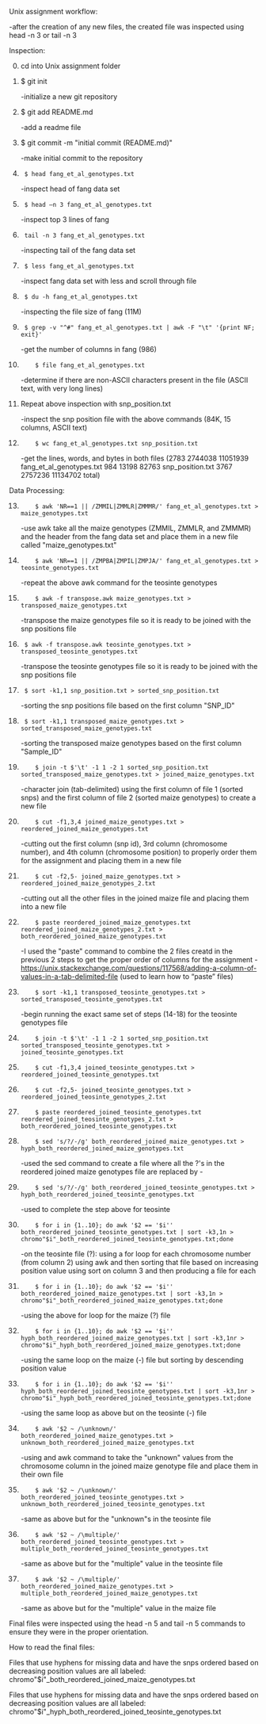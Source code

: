 Unix assignment workflow:

-after the creation of any new files, the created file was inspected using head -n 3 or tail -n 3

Inspection:

0. cd into Unix assignment folder

1. $ git init
	
	-initialize a new git repository

2. $ git add README.md

	-add a readme file

3. $ git commit -m "initial commit (README.md)"

	-make initial commit to the repository

4. 		$ head fang_et_al_genotypes.txt

	-inspect head of fang data set

5. 		$ head –n 3 fang_et_al_genotypes.txt

	-inspect top 3 lines of fang

6. 		tail -n 3 fang_et_al_genotypes.txt

	-inspecting tail of the fang data set
	
7. 		$ less fang_et_al_genotypes.txt

	-inspect fang data set with less and scroll through file

8. 		$ du -h fang_et_al_genotypes.txt

	-inspecting the file size of fang (11M)

9. 		$ grep -v "^#" fang_et_al_genotypes.txt | awk -F "\t" '{print NF; exit}'

	-get the number of columns in fang (986)


10. 		$ file fang_et_al_genotypes.txt

	-determine if there are non-ASCII characters present in the file (ASCII text, with very long lines)

11. Repeat above inspection with snp_position.txt

	-inspect the snp position file with the above commands (84K, 15 columns, ASCII text)


12. 		$ wc fang_et_al_genotypes.txt snp_position.txt

	-get the lines, words, and bytes in both files (2783  2744038 11051939 fang_et_al_genotypes.txt
     984    13198    82763 snp_position.txt
    3767  2757236 11134702 total)

Data Processing:

13. 		$ awk 'NR==1 || /ZMMIL|ZMMLR|ZMMMR/' fang_et_al_genotypes.txt > maize_genotypes.txt

	-use awk take all the maize genotypes (ZMMIL, ZMMLR, and ZMMMR) and the header from the fang data set and place them in a new file called "maize_genotypes.txt"

10. 		$ awk 'NR==1 || /ZMPBA|ZMPIL|ZMPJA/' fang_et_al_genotypes.txt > teosinte_genotypes.txt

	-repeat the above awk command for the teosinte genotypes


11. 		$ awk -f transpose.awk maize_genotypes.txt > transposed_maize_genotypes.txt

	-transpose the maize genotypes file so it is ready to be joined with the snp positions file

12.		 $ awk -f transpose.awk teosinte_genotypes.txt > transposed_teosinte_genotypes.txt

	-transpose the teosinte genotypes file so it is ready to be joined with the snp positions file

13.		 $ sort -k1,1 snp_position.txt > sorted_snp_position.txt

	-sorting the snp positions file based on the first column "SNP_ID"

14.		 $ sort -k1,1 transposed_maize_genotypes.txt > sorted_transposed_maize_genotypes.txt

	-sorting the transposed maize genotypes based on the first column "Sample_ID"

15. 		$ join -t $'\t' -1 1 -2 1 sorted_snp_position.txt sorted_transposed_maize_genotypes.txt > joined_maize_genotypes.txt

	-character join (tab-delimited) using the first column of file 1 (sorted snps) and the first column of file 2 (sorted maize genotypes) to create a new file 

16. 		$ cut -f1,3,4 joined_maize_genotypes.txt > reordered_joined_maize_genotypes.txt

	-cutting out the first column (snp id), 3rd column (chromosome number), and 4th column (chromosome position) to properly order them for the assignment and placing them in a new file

17. 		$ cut -f2,5- joined_maize_genotypes.txt > reordered_joined_maize_genotypes_2.txt

	-cutting out all the other files in the joined maize file and placing them into a new file 

18. 		$ paste reordered_joined_maize_genotypes.txt reordered_joined_maize_genotypes_2.txt > both_reordered_joined_maize_genotypes.txt

	-I used the "paste" command to combine the 2 files creatd in the previous 2 steps to get the proper order of columns for the assignment
	-https://unix.stackexchange.com/questions/117568/adding-a-column-of-values-in-a-tab-delimited-file (used to learn how to “paste” files)

19. 		$ sort -k1,1 transposed_teosinte_genotypes.txt > sorted_transposed_teosinte_genotypes.txt

	-begin running the exact same set of steps (14-18) for the teosinte genotypes file 

20. 		$ join -t $'\t' -1 1 -2 1 sorted_snp_position.txt sorted_transposed_teosinte_genotypes.txt > joined_teosinte_genotypes.txt

21. 		$ cut -f1,3,4 joined_teosinte_genotypes.txt > reordered_joined_teosinte_genotypes.txt

22. 		$ cut -f2,5- joined_teosinte_genotypes.txt > reordered_joined_teosinte_genotypes_2.txt

23. 		$ paste reordered_joined_teosinte_genotypes.txt reordered_joined_teosinte_genotypes_2.txt > both_reordered_joined_teosinte_genotypes.txt

24. 		$ sed 's/?/-/g' both_reordered_joined_maize_genotypes.txt > hyph_both_reordered_joined_maize_genotypes.txt

	-used the sed command to create a file where all the ?'s in the reordered joined maize genotypes file are replaced by - 

25. 		$ sed 's/?/-/g' both_reordered_joined_teosinte_genotypes.txt > hyph_both_reordered_joined_teosinte_genotypes.txt

	-used to complete the step above for teosinte

26. 		$ for i in {1..10}; do awk '$2 == '$i'' both_reordered_joined_teosinte_genotypes.txt | sort -k3,1n > chromo"$i"_both_reordered_joined_teosinte_genotypes.txt;done

	-on the teosinte file (?): using a for loop for each chromosome number (from column 2) using awk and then sorting that file based on increasing position value using sort on column 3 and then producing a file for each 

27. 		$ for i in {1..10}; do awk '$2 == '$i'' both_reordered_joined_maize_genotypes.txt | sort -k3,1n > chromo"$i"_both_reordered_joined_maize_genotypes.txt;done

	-using the above for loop for the maize (?) file

28. 		$ for i in {1..10}; do awk '$2 == '$i'' hyph_both_reordered_joined_maize_genotypes.txt | sort -k3,1nr > chromo"$i"_hyph_both_reordered_joined_maize_genotypes.txt;done

	-using the same loop on the maize (-) file but sorting by descending position value

30. 		$ for i in {1..10}; do awk '$2 == '$i'' hyph_both_reordered_joined_teosinte_genotypes.txt | sort -k3,1nr > chromo"$i"_hyph_both_reordered_joined_teosinte_genotypes.txt;done

	-using the same loop as above but on the teosinte (-) file

31. 		$ awk '$2 ~ /\unknown/' both_reordered_joined_maize_genotypes.txt > unknown_both_reordered_joined_maize_genotypes.txt

	-using and awk command to take the "unknown" values from the chromosome column in the joined maize genotype file and place them in their own file 

32. 		$ awk '$2 ~ /\unknown/' both_reordered_joined_teosinte_genotypes.txt > unknown_both_reordered_joined_teosinte_genotypes.txt

	-same as above but for the "unknown"s in the teosinte file

33. 		$ awk '$2 ~ /\multiple/' both_reordered_joined_teosinte_genotypes.txt > multiple_both_reordered_joined_teosinte_genotypes.txt

	-same as above but for the "multiple" value in the teosinte file

34. 		$ awk '$2 ~ /\multiple/' both_reordered_joined_maize_genotypes.txt > multiple_both_reordered_joined_maize_genotypes.txt

	-same as above but for the "multiple" value in the maize file 

Final files were inspected using the head -n 5 and tail -n 5 commands to ensure they were in the proper orientation. 

How to read the final files:

Files that use hyphens for missing data and have the snps ordered based on decreasing  position values are all labeled: 
chromo"$i"_both_reordered_joined_maize_genotypes.txt

Files that use hyphens for missing data and have the snps ordered based on decreasing  position values are all labeled: chromo"$i"_hyph_both_reordered_joined_teosinte_genotypes.txt 
